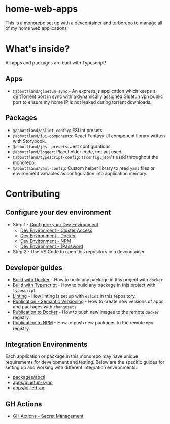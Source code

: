 # home-web-apps

This is a monorepo set up with a devcontainer and turborepo to manage all of my home web applications

# What's inside?

All apps and packages are built with Typescript!

## Apps

- `@abbottland/gluetun-sync` - An express.js application which keeps a qBitTorrent port in sync with a dynamically assigned Gluetun vpn public port to ensure my home IP is not leaked during torrent downloads.

## Packages

- `@abbottland/eslint-config`: ESLint presets.
- `@abbottland/fui-components`: React Fantasy UI component library written with Storybook.
- `@abbottland/jest-presets`: Jest configurations.
- `@abbottland/logger`: Placeholder code, not yet used.
- `@abbottland/typescript-config`: `tsconfig.json`'s used throughout the monorepo.
- `@abbottland/yaml-config`: Custom helper library to read `yaml` files or environment variables as configuration into application memory.

# Contributing

## Configure your dev environment

- Step 1 - [Configure your Dev Environment](./docs/dev-env-main.md)
  - [Dev Environment - Cluster Access](./docs/dev-env-cluster-access.md)
  - [Dev Environment - Docker](./docs/dev-env-docker.md)
  - [Dev Environment - NPM](./docs/dev-env-npm.md)
  - [Dev Environment - 1Password](./docs/dev-env-op.md)
- Step 2 - Use VS Code to open this repository in a devcontainer

## Developer guides

- [Build with Docker](./docs/dev-guide-build-with-docker.md) - How to build any package in this project with `docker`
- [Build with Typescript](./docs/dev-guide-build-with-typescript.md) - How to build any package in this project with `typescript`
- [Linting](./docs/dev-guide-linting.md) - How linting is set up with `eslint` in this repository.
- [Publication - Semantic Versioning](./docs/dev-guide-publication-semver.md) - How to create new versions of apps and packages with `changesets`
- [Publication to Docker](./docs/dev-guide-publication-to-docker.md) - How to push new images to the remote `docker` registry.
- [Publication to NPM](./docs/dev-guide-publication-to-npm.md) - How to push new packages to the remote `npm` registry.

## Integration Environments

Each application or package in this monorepo may have unique requirements for development and testing. Below are the specific guides for setting up and working with different integration environments:

- [packages/abctl](./docs/int-env-abctl.md)
- [apps/gluetun-sync](./docs/int-env-gluetun-sync.md)
- [apps/pi-led-api](./docs/int-env-pi-led-api.md)

## GH Actions

- [GH Actions - Secret Management](./docs/gh-action-secret-management.md)
